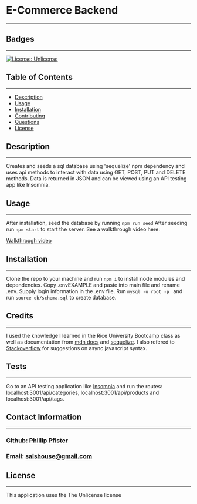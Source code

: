# E-Commerce Backend
  -------------------
  ## Badges
  -------------------
  [![License: Unlicense](https://img.shields.io/badge/license-Unlicense-blue.svg)](http://unlicense.org/)  
  ## Table of Contents  
  ----------------------
  - [Description](#description) 
  - [Usage](#usage)  
  - [Installation](#installation)   
  - [Contributing](#contributing)  
  - [Questions](#questions)
  - [License](#license)
    

  ## Description  
  -------------------
  Creates and seeds a sql database using 'sequelize' npm dependency and uses api methods to interact with data using GET, POST, PUT and DELETE methods. Data is returned in JSON and can be viewed using an API testing app like Insomnia.

  ## Usage  
  ------------
  After installation, seed the database by running `npm run seed` After seeding run `npm start` to start the server. See a walkthrough video here:

  [Walkthrough video](https://drive.google.com/file/d/18VhOTo5vN7ecu_tXzIZhjJD7wXJE9ohI/view?usp=share_link)
 
  ## Installation  
  -------------------
  Clone the repo to your machine and run `npm i` to install node modules and dependencies. Copy .envEXAMPLE and paste into main file and rename .env. Supply login information in the .env file.  Run `mysql -u root -p ` and run `source db/schema.sql` to create database.

  ## Credits 
  ------------------
  I used the knowledge I learned in the Rice University Bootcamp class as well as documentation from 
  [mdn docs](https://developer.mozilla.org/en-US/) and [sequelize](https://sequelize.org/docs/v6/core-concepts/model-basics/). I also refered to [Stackoverflow](https://stackoverflow.com/) for suggestions on async javascript syntax.

  ## Tests
  ------------------
  Go to an API testing application like [Insomnia](https://insomnia.rest/) and run the routes: localhost:3001/api/categories, localhost:3001/api/products and localhost:3001/api/tags.

  ## Contact Information
  -------------------------
  ### Github: [Phillip Pfister](https://github.com/Phil-Pfister)
  ### Email: salshouse@gmail.com

  
  ## License 
-------------- 
This application uses the The Unlicense license
  

